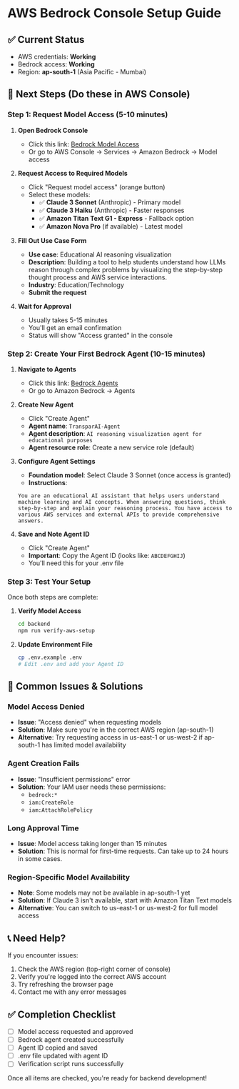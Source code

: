 # AWS Bedrock Console Setup Guide

## ✅ Current Status

- AWS credentials: **Working**
- Bedrock access: **Working**
- Region: **ap-south-1** (Asia Pacific - Mumbai)

## 🎯 Next Steps (Do these in AWS Console)

### Step 1: Request Model Access (5-10 minutes)

1. **Open Bedrock Console**

   - Click this link: [Bedrock Model Access](https://ap-south-1.console.aws.amazon.com/bedrock/home?region=ap-south-1#/modelaccess)
   - Or go to AWS Console → Services → Amazon Bedrock → Model access

2. **Request Access to Required Models**

   - Click "Request model access" (orange button)
   - Select these models:
     - ✅ **Claude 3 Sonnet** (Anthropic) - Primary model
     - ✅ **Claude 3 Haiku** (Anthropic) - Faster responses
     - ✅ **Amazon Titan Text G1 - Express** - Fallback option
     - ✅ **Amazon Nova Pro** (if available) - Latest model

3. **Fill Out Use Case Form**

   - **Use case**: Educational AI reasoning visualization
   - **Description**: Building a tool to help students understand how LLMs reason through complex problems by visualizing the step-by-step thought process and AWS service interactions.
   - **Industry**: Education/Technology
   - **Submit the request**

4. **Wait for Approval**
   - Usually takes 5-15 minutes
   - You'll get an email confirmation
   - Status will show "Access granted" in the console

### Step 2: Create Your First Bedrock Agent (10-15 minutes)

1. **Navigate to Agents**

   - Click this link: [Bedrock Agents](https://ap-south-1.console.aws.amazon.com/bedrock/home?region=ap-south-1#/agents)
   - Or go to Amazon Bedrock → Agents

2. **Create New Agent**

   - Click "Create Agent"
   - **Agent name**: `TransparAI-Agent`
   - **Agent description**: `AI reasoning visualization agent for educational purposes`
   - **Agent resource role**: Create a new service role (default)

3. **Configure Agent Settings**

   - **Foundation model**: Select Claude 3 Sonnet (once access is granted)
   - **Instructions**:

   ```
   You are an educational AI assistant that helps users understand machine learning and AI concepts. When answering questions, think step-by-step and explain your reasoning process. You have access to various AWS services and external APIs to provide comprehensive answers.
   ```

4. **Save and Note Agent ID**
   - Click "Create Agent"
   - **Important**: Copy the Agent ID (looks like: `ABCDEFGHIJ`)
   - You'll need this for your .env file

### Step 3: Test Your Setup

Once both steps are complete:

1. **Verify Model Access**

   ```bash
   cd backend
   npm run verify-aws-setup
   ```

2. **Update Environment File**
   ```bash
   cp .env.example .env
   # Edit .env and add your Agent ID
   ```

## 🚨 Common Issues & Solutions

### Model Access Denied

- **Issue**: "Access denied" when requesting models
- **Solution**: Make sure you're in the correct AWS region (ap-south-1)
- **Alternative**: Try requesting access in us-east-1 or us-west-2 if ap-south-1 has limited model availability

### Agent Creation Fails

- **Issue**: "Insufficient permissions" error
- **Solution**: Your IAM user needs these permissions:
  - `bedrock:*`
  - `iam:CreateRole`
  - `iam:AttachRolePolicy`

### Long Approval Time

- **Issue**: Model access taking longer than 15 minutes
- **Solution**: This is normal for first-time requests. Can take up to 24 hours in some cases.

### Region-Specific Model Availability

- **Note**: Some models may not be available in ap-south-1 yet
- **Solution**: If Claude 3 isn't available, start with Amazon Titan Text models
- **Alternative**: You can switch to us-east-1 or us-west-2 for full model access

## 📞 Need Help?

If you encounter issues:

1. Check the AWS region (top-right corner of console)
2. Verify you're logged into the correct AWS account
3. Try refreshing the browser page
4. Contact me with any error messages

## ✅ Completion Checklist

- [ ] Model access requested and approved
- [ ] Bedrock agent created successfully
- [ ] Agent ID copied and saved
- [ ] .env file updated with agent ID
- [ ] Verification script runs successfully

Once all items are checked, you're ready for backend development!
